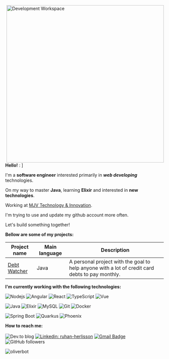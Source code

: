 <img src="https://files.catbox.moe/grnwxe.svg" min-width="300px" max-width="500px" width="500px" align="right" alt="Development Workspace">

<div align="left">
  <p><b>Hello!</b> : ] </p>
  <p>I'm a <b>software engineer</b> interested primarily in <b><i>web developing</i></b> technologies.</p> 
  <p>On my way to master <b>Java</b>, learning <b>Elixir</b> and interested in <b>new technologies</b>.</p>
  <p>Working at <a href="https://www.mjvinnovation.com/pt-br/">MJV Technology & Innovation</a>.</p>
  <p>I'm trying to use and update my github account more often.</p>
  <p>Let's build something together!</p>
  
</div>

<b>Bellow are some of my projects:</b>

Project name | Main language | Description
-------------|---------------|-----------
[Debt Watcher](https://github.com/oliverbot/debts-watcher-api) | Java | A personal project with the goal to help anyone with a lot of credit card debts to pay monthly.

<b>I'm currently working with the following technologies:</b>

![Nodejs](https://img.shields.io/badge/-Nodejs-181717?style=flat-square&logo=Node.js)
![Angular](https://img.shields.io/badge/-Angular-181717?style=flat-square&logo=angular) 
![React](https://img.shields.io/badge/-React-181717?style=flat-square&logo=react)
![TypeScript](https://img.shields.io/badge/-TypeScript-181717?style=flat-square&logo=typescript)
![Vue](https://img.shields.io/badge/-Vue-181717?style=flat-square&logo=vue.js)

![Java](https://img.shields.io/badge/-Java-181717?style=flat-square&logo=java)
![Elixir](https://img.shields.io/badge/-Elixir-181717?style=flat-square&logo=elixir)
![MySQL](https://img.shields.io/badge/-MySQL-181717?style=flat-square&logo=mysql)
![Git](https://img.shields.io/badge/-Git-181717?style=flat-square&logo=git)
![Docker](https://img.shields.io/badge/-Docker-181717?style=flat-square&logo=docker)

![Spring Boot](https://img.shields.io/badge/-Spring%20Boot-181717?style=flat-square&logo=spring)
![Quarkus](https://img.shields.io/badge/-Quarkus-181717?style=flat-square&logo=quarkus)
![Phoenix](https://img.shields.io/badge/-Phoenix-181717?style=flat-square&logo=elixir)

<b>How to reach me:</b>
<br /><br />
![Dev.to blog](https://img.shields.io/badge/Blog-181717?style=flat-square&logo=dev.to&logoColor=white)
[![Linkedin: ruhan-herlisson](https://img.shields.io/badge/-Ruhan%20Herlisson-blue?style=flat-square&logo=Linkedin&logoColor=white&link=https://www.linkedin.com/in/ruhan-herlisson/)](https://www.linkedin.com/in/ruhan-herlisson/)
[![Gmail Badge](https://img.shields.io/badge/-herlisson.ruh@gmail.com-c14438?style=flat-square&logo=Gmail&logoColor=white&link=mailto:herlisson.ruh@gmail.com)](mailto:herlisson.ruh@gmail.com)
![GitHub followers](https://img.shields.io/github/followers/oliverbot?label=Follow&style=social)

<p><img align="center" src="https://github-readme-stats.vercel.app/api/top-langs?username=oliverbot&show_icons=true&locale=en&layout=compact" alt="oliverbot" /></p>
